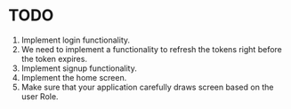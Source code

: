 # TODO

1. Implement login functionality.
2. We need to implement a functionality to refresh the tokens right before the token expires.
3. Implement signup functionality.
4. Implement the home screen.
5. Make sure that your application carefully draws screen based on the user Role.

